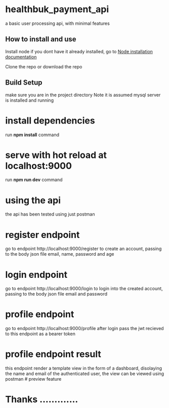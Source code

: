 # healthbuk_payment_api
a basic user processing api, with minimal features



## How to install and use

<p>Install node if you dont have it already installed, go to <a href="https://nodejs.org/en/download/">Node installation documentation</a></p>
<p>

Clone the repo or download the repo

## Build Setup

make sure you are in the project directory
Note it is assumed mysql server is installed and running 
# install dependencies
run <b>npm install</b> command

# serve with hot reload at localhost:9000
run <b>npm run dev</b> command

# using the api
the api has been tested using just postman

# register endpoint
go to endpoint http://localhost:9000/register to create an account, passing to the body json file email, name, password and age

# login endpoint
go to endpoint http://localhost:9000/login to login into the created account, passing to the body json file email and password 

# profile endpoint
go to endpoint http://localhost:9000/profile after login pass the jwt recieved to this endpoint as a bearer token

# profile endpoint result
this endpoint render a template view in the form of a dashboard, disolaying the name and email of the authenticated user,
the view can be viewed using postman # preview feature



# Thanks .............

